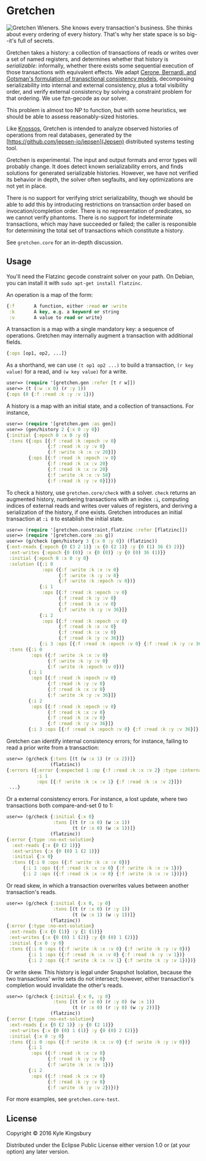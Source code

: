 # Gretchen

![Gretchen Wieners. She knows every transaction's business. She thinks about
every ordering of every history. That's why her state space is so big--it's
full of secrets.](doc/gretchen.gif)

Gretchen takes a history: a collection of transactions of reads or writes over
a set of named registers, and determines whether that history is
*serializable*: informally, whether there exists some sequential execution of
those transactions with equivalent effects. We adapt [Cerone, Bernardi, and
Gotsman's formulation of tranasctional consistency
models](http://drops.dagstuhl.de/opus/volltexte/2015/5375/pdf/15.pdf),
decomposing serializability into internal and external consistency, plus a
total visibility order, and verify external consistency by solving a constraint
problem for that ordering. We use fzn-gecode as our solver.

This problem is almost too NP to function, but with some heuristics, we should
be able to assess reasonably-sized histories.

Like [Knossos](https://github.com/jepsen-io/knossos), Gretchen is intended to
analyze observed histories of operations from real databases, generated by the
[https://github.com/jepsen-io/jepsen](Jepsen) distributed systems testing tool.

Gretchen is experimental. The input and output formats and error types will
probably change. It does detect known serializability errors, and finds
solutions for generated serializable histories. However, we have not verified
its behavior in depth, the solver often segfaults, and key optimizations are
not yet in place.

There is no support for verifying strict serializability, though we should be
able to add this by introducing restrictions on transaction order based on
invocation/completion order. There is no representation of predicates, so we
cannot verify phantoms. There is no support for indeterminate transactions,
which may have succeeded or failed; the caller is responsible for determining
the total set of transactions which constitute a history.

See `gretchen.core` for an in-depth discussion.

## Usage

You'll need the Flatzinc gecode constraint solver on your path. On Debian, you
can install it with `sudo apt-get install flatzinc`.

An operation is a map of the form:

```clj
{:f       A function, either :read or :write
 :k       A key, e.g. a keyword or string
 :v       A value to read or write}
```

A transaction is a map with a single mandatory key: a sequence of operations.
Gretchen may internally augment a transaction with additional fields.

```clj
{:ops [op1, op2, ...]}
```

As a shorthand, we can use `(t op1 op2 ...)` to build a transaction, `(r key
value)` for a read, and `(w key value)` for a write.

```clj
user=> (require '[gretchen.gen :refer [t r w]])
user=> (t (:w :x 0) (r :y 1))
{:ops (0 {:f :read :k :y :v 1})}
```

A history is a map with an initial state, and a collection of transactions. For instance,

```clj
user=> (require '[gretchen.gen :as gen])
user=> (gen/history 2 {:x 0 :y 0})
{:initial {:epoch 0 :x 0 :y 0}
 :txns ({:ops [{:f :read :k :epoch :v 0}
               {:f :read :k :y :v 0}
               {:f :write :k :x :v 20}]}
        {:ops [{:f :read :k :epoch :v 0}
               {:f :read :k :x :v 20}
               {:f :read :k :x :v 20}
               {:f :write :k :x :v 58}
               {:f :read :k :y :v 0}]})}
```

To check a history, use `gretchen.core/check` with a solver. `check` returns an
augmented history, numbering transactions with an index `:i`, computing indices
of external reads and writes over values of registers, and deriving a
serialization of the history, if one exists. Gretchen introduces an initial transaction at `:i 0` to establish the initial state.

```clj
user=> (require '[gretchen.constraint.flatzinc :refer [flatzinc]])
user=> (require '[gretchen.core :as g])
user=> (g/check (gen/history 3 {:x 0 :y 0}) (flatzinc))
{:ext-reads {:epoch {0 (3 2 1)} :x {0 (2 1)} :y {0 (1) 36 (3 2)}}
 :ext-writes {:epoch {0 (0)} :x {0 (0)} :y {0 (0) 36 (1)}}
 :initial {:epoch 0 :x 0 :y 0}
 :solution ({:i 0
             :ops ({:f :write :k :x :v 0}
                   {:f :write :k :y :v 0}
                   {:f :write :k :epoch :v 0})}
            {:i 1
             :ops [{:f :read :k :epoch :v 0}
                   {:f :read :k :y :v 0}
                   {:f :read :k :x :v 0}
                   {:f :write :k :y :v 36}]}
            {:i 2
             :ops [{:f :read :k :epoch :v 0}
                   {:f :read :k :x :v 0}
                   {:f :read :k :x :v 0}
                   {:f :read :k :y :v 36}]}
            {:i 3 :ops [{:f :read :k :epoch :v 0} {:f :read :k :y :v 36}]})
 :txns ({:i 0
         :ops ({:f :write :k :x :v 0}
               {:f :write :k :y :v 0}
               {:f :write :k :epoch :v 0})}
        {:i 1
         :ops [{:f :read :k :epoch :v 0}
               {:f :read :k :y :v 0}
               {:f :read :k :x :v 0}
               {:f :write :k :y :v 36}]}
        {:i 2
         :ops [{:f :read :k :epoch :v 0}
               {:f :read :k :x :v 0}
               {:f :read :k :x :v 0}
               {:f :read :k :y :v 36}]}
        {:i 3 :ops [{:f :read :k :epoch :v 0} {:f :read :k :y :v 36}]})}
```

Gretchen can identify internal consistency errors; for instance, failing to
read a prior write from a transaction:

```clj
user=> (g/check {:txns [(t (w :x 1) (r :x 2))]}
                (flatzinc))
{:errors ({:error {:expected 1 :op {:f :read :k :x :v 2} :type :internal}
           :i 1
           :ops [{:f :write :k :x :v 1} {:f :read :k :x :v 2}]})
 ...}
```

Or a external consistency errors. For instance, a lost update, where two
transactions both compare-and-set 0 to 1:

```clj
user=> (g/check {:initial {:x 0}
                 :txns [(t (r :x 0) (w :x 1))
                        (t (r :x 0) (w :x 1))]}
                (flatzinc))
{:error {:type :no-ext-solution}
  :ext-reads {:x {0 (2 1)}}
  :ext-writes {:x {0 (0) 1 (2 1)}}
  :initial {:x 0}
  :txns ({:i 0 :ops ({:f :write :k :x :v 0})}
      {:i 1 :ops ({:f :read :k :x :v 0} {:f :write :k :x :v 1})}
      {:i 2 :ops ({:f :read :k :x :v 0} {:f :write :k :x :v 1})})}
```

Or read skew, in which a transaction overwrites values between another
transaction's reads.

```clj
user=> (g/check {:initial {:x 0, :y 0}
                 :txns [(t (r :x 0) (r :y 1))
                        (t (w :x 1) (w :y 1))]}
                (flatzinc))
{:error {:type :no-ext-solution}
 :ext-reads {:x {0 (1)} :y {1 (1)}}
 :ext-writes {:x {0 (0) 1 (2)} :y {0 (0) 1 (2)}}
 :initial {:x 0 :y 0}
 :txns ({:i 0 :ops ({:f :write :k :x :v 0} {:f :write :k :y :v 0})}
        {:i 1 :ops ({:f :read :k :x :v 0} {:f :read :k :y :v 1})}
        {:i 2 :ops ({:f :write :k :x :v 1} {:f :write :k :y :v 1})})}
```

Or write skew. This history is legal under Snapshot Isolation, because the two
transactions' write sets do not intersect; however, either transaction's
completion would invalidate the other's reads.

```clj
user=> (g/check {:initial {:x 0, :y 0}
                 :txns [(t (r :x 0) (r :y 0) (w :x 1))
                        (t (r :x 0) (r :y 0) (w :y 2))]}
                (flatzinc))
{:error {:type :no-ext-solution}
 :ext-reads {:x {0 (2 1)} :y {0 (2 1)}}
 :ext-writes {:x {0 (0) 1 (1)} :y {0 (0) 2 (2)}}
 :initial {:x 0 :y 0}
 :txns ({:i 0 :ops ({:f :write :k :x :v 0} {:f :write :k :y :v 0})}
        {:i 1
         :ops ({:f :read :k :x :v 0}
               {:f :read :k :y :v 0}
               {:f :write :k :x :v 1})}
        {:i 2
         :ops ({:f :read :k :x :v 0}
               {:f :read :k :y :v 0}
               {:f :write :k :y :v 2})})}
```

For more examples, see `gretchen.core-test`.

## License

Copyright © 2016 Kyle Kingsbury

Distributed under the Eclipse Public License either version 1.0 or (at
your option) any later version.
